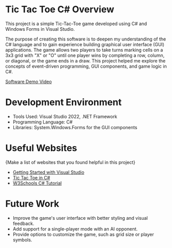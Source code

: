 # Tic Tac Toe C# Overview

This project is a simple Tic-Tac-Toe game developed using C# and Windows Forms in Visual Studio. 

The purpose of creating this software is to deepen my understanding of the C# language and to gain experience building graphical user interface (GUI) applications. The game allows two players to take turns marking cells on a 3x3 grid with "X" or "O" until one player wins by completing a row, column, or diagonal, or the game ends in a draw. This project helped me explore the concepts of event-driven programming, GUI components, and game logic in C#.

[Software Demo Video](https://youtu.be/KR5Dpvf-FM8)

# Development Environment

- Tools Used: Visual Studio 2022, .NET Framework
- Programming Language: C#
- Libraries: System.Windows.Forms for the GUI components

# Useful Websites

{Make a list of websites that you found helpful in this project}

- [Getting Started with Visual Studio](https://visualstudio.microsoft.com/vs/getting-started/)
- [Tic Tac Toe in C#](https://www.c-sharpcorner.com/UploadFile/75a48f/tic-tac-toe-game-in-C-Sharp/)
- [W3Schools C# Tutorial](https://www.w3schools.com/cs/index.php)
# Future Work

- Improve the game's user interface with better styling and visual feedback.
- Add support for a single-player mode with an AI opponent.
- Provide options to customize the game, such as grid size or player symbols.